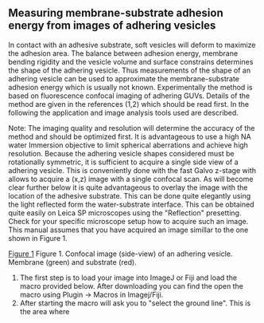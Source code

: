 ## Measuring membrane-substrate adhesion energy from images of adhering vesicles ##

In contact with an adhesive substrate, soft vesicles will deform to maximize the adhesion area. 
The balance between adhesion energy, membrane bending rigidity and the vesicle volume and surface constrains determines the shape 
of the adhering vesicle. Thus measurements of the shape of an adhering vesicle can be used to approximate the 
membrane-substrate adhesion energy which is usually not known. Experimentally the method is based on fluorescence confocal imaging of adhering GUVs. Details of the method are given in the references (1,2) which should be read first. In the following the application and image analysis tools used are described. 

Note: The imaging quality and resolution will determine the accuracy of the method and should be optimized first.
It is advantageous to use a high NA water Immersion objective to limit spherical aberrations and achieve high resolution.
Because the adhering vesicle shapes considered must be rotationally symmetric, it is sufficient to acquire a single side view of a adhering vesicle.
This is conveniently done with the fast Galvo z-stage with allows to acquire a (x,z) image with a single confocal scan.
As will become clear further below it is quite advantageous to overlay the image with the location of the adhesive substrate.
This can be done quite elegantly using the light reflected form the water-substrate interface.
This can be obtained quite easily on Leica SP microscopes using the "Reflection" presetting. 
Check for your specific microscope setup how to acquire such an image. This manual assumes that you have acquired an image simillar to the one shown in Figure 1.

[Figure 1](adhesionenergy/Figures-01.png) Figure 1. Confocal image (side-view) of an adhering vesicle. Membrane (green) and substrate (red).

1. The first step is to load your image into ImageJ or Fiji and load the macro provided below. After downloading you can find the open the macro using Plugin -> Macros in Imagej/Fiji.
2. After starting the macro will ask you to "select the ground line". This is the area where 
